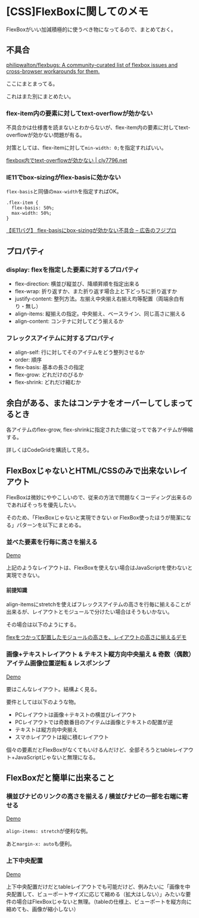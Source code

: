 # [CSS]FlexBoxに関してのメモ

FlexBoxがいい加減積極的に使うべき物になってるので、まとめておく。

## 不具合

[philipwalton/flexbugs: A community-curated list of flexbox issues and cross-browser workarounds for them.](https://github.com/philipwalton/flexbugs)

ここにまとまってる。

これはまた別にまとめたい。

### flex-item内の要素に対してtext-overflowが効かない

不具合かは仕様書を読まないとわからないが、flex-item内の要素に対してtext-overflowが効かない問題が有る。

対策としては、flex-itemに対して`min-width: 0;`を指定すればいい。

[flexbox内でtext-overflowが効かない | cly7796.net](http://cly7796.net/wp/css/it-does-not-work-text-overflow-in-the-flexbox/)

### IE11でbox-sizingがflex-basisに効かない

`flex-basis`と同値の`max-width`を指定すればOK。

```
.flex-item {
  flex-basis: 50%;
  max-width: 50%;
}
```

[【IE11バグ】 flex-basisにbox-sizingが効かない不具合 &#8211; 広告のフジプロ](http://www.fujipro-inc.com/2015/11/30/2910.html)



## プロパティ

### display: flexを指定した要素に対するプロパティ

+ flex-direction: 横並び縦並び、降順昇順を指定出来る
+ flex-wrap: 折り返すか、また折り返す場合上と下どっちに折り返すか
+ justify-content: 整列方法。左揃え中央揃え右揃え均等配置（両端余白有り・無し）
+ align-items: 縦揃えの指定。中央揃え、ベースライン、同じ高さに揃える
+ align-content: コンテナに対してどう揃えるか


### フレックスアイテムに対するプロパティ

+ align-self: 行に対してそのアイテムをどう整列させるか
+ order: 順序
+ flex-basis: 基本の長さの指定
+ flex-grow: どれだけのびるか
+ flex-shrink: どれだけ縮むか


## 余白がある、またはコンテナをオーバーしてしまってるとき

各アイテムのflex-grow, flex-shrinkに指定された値に従ってで各アイテムが伸縮する。

詳しくはCodeGridを購読して見ろ。

## FlexBoxじゃないとHTML/CSSのみで出来ないレイアウト

FlexBoxは微妙にややこしいので、従来の方法で問題なくコーディング出来るのであればそっちを優先したい。

そのため、「FlexBoxじゃないと実現できない or FlexBox使ったほうが簡潔になる」パターンを以下にまとめる。

### 並べた要素を行毎に高さを揃える

[Demo](./examples/align_height.html)

上記のようなレイアウトは、FlexBoxを使えない場合はJavaScriptを使わないと実現できない。

#### 前提知識

align-itemsにstretchを使えばフレックスアイテムの高さを行毎に揃えることが出来るが、レイアウトとモジュールで分けたい場合はそうもいかない。

その場合は以下のようにする。

[flexをつかって配置したモジュールの高さを、レイアウトの高さに揃えるデモ](./examples/stretch_height_auto_container.html)



### 画像+テキストレイアウト & テキスト縦方向中央揃え & 奇数（偶数）アイテム画像位置逆転 & レスポンシブ

[Demo](./examples/img_txt_responsive.html)

要はこんなレイアウト。結構よく見る。

要件としては以下のような物。

+ PCレイアウトは画像＋テキストの横並びレイアウト
+ PCレイアウトでは奇数番目のアイテムは画像とテキストの配置が逆
+ テキストは縦方向中央揃え
+ スマホレイアウトは縦に積むレイアウト

個々の要素だとFlexBoxがなくてもいけるんだけど、全部そろうとtableレイアウト+JavaScriptじゃないと無理になる。


## FlexBoxだと簡単に出来ること

### 横並びナビのリンクの高さを揃える / 横並びナビの一部を右端に寄せる

[Demo](./examples/nav_height_align.html)

`align-items: stretch`が便利な例。

あと`margin-x: auto`も便利。


### 上下中央配置

[Demo](./examples/center.html)

上下中央配置だけだとtableレイアウトでも可能だけど、例みたいに「画像を中央配置して、ビューポートサイズに応じて縮める（拡大はしない）」みたいな要件の場合はFlexBoxじゃないと無理。（tableの仕様上、ビューポートを縦方向に縮めても、画像が縮小しない）
